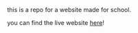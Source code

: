 this is a repo for a website made for school.

you can find the live website [here](https://ches41.github.io)!